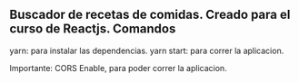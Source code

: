 Buscador de recetas de comidas. Creado para el curso de Reactjs.
Comandos
---------
yarn: para instalar las dependencias.
yarn start: para correr la aplicacion.

Importante: CORS Enable, para poder correr la aplicacion.